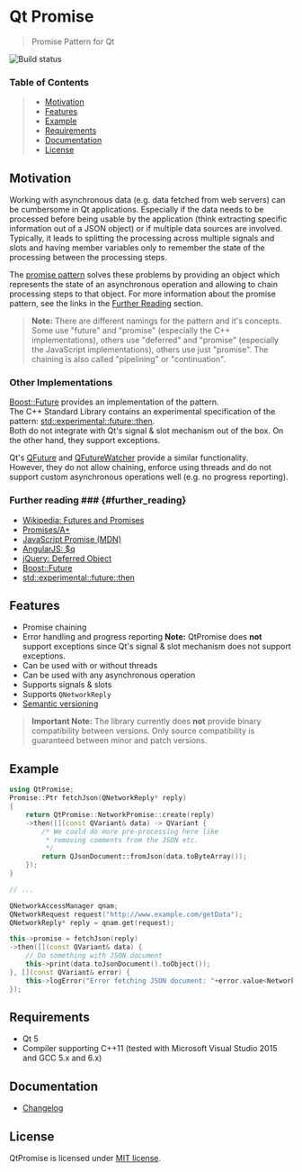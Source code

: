 # Qt Promise #

> Promise Pattern for Qt

![Build status](https://gitlab.com/julrich/QtPromise/badges/master/build.svg)

### Table of Contents ###
> - [Motivation](#motivation)
> - [Features](#features)
> - [Example](#example)
> - [Requirements](#requirements)
> - [Documentation](#documentation)
> - [License](#license)


## Motivation ##
Working with asynchronous data (e.g. data fetched from web servers) can be cumbersome in Qt applications. Especially if the data needs to be processed before being usable by the application (think extracting specific information out of a JSON object) or if multiple data sources are involved.
Typically, it leads to splitting the processing across multiple signals and slots and having member variables only to remember the state of the processing between the processing steps.

The [promise pattern](https://en.wikipedia.org/wiki/Futures_and_promises) solves these problems by providing an object which represents the state of an asynchronous operation and allowing to chain processing steps to that object.
For more information about the promise pattern, see the links in the [Further Reading](#further_reading) section.

> **Note:** There are different namings for the pattern and it's concepts.
> Some use "future" and "promise" (especially the C++ implementations), others use "deferred" and "promise" (especially the JavaScript implementations), others use just "promise".
> The chaining is also called "pipelining" or "continuation".

### Other Implementations ###
[Boost::Future](http://www.boost.org/doc/libs/1_63_0/doc/html/thread/synchronization.html#thread.synchronization.futures.then) provides an implementation of the pattern.  
The C++ Standard Library contains an experimental specification of the pattern: [std::experimental::future::then](http://en.cppreference.com/w/cpp/experimental/future/then).  
Both do not integrate with Qt's signal & slot mechanism out of the box. On the other hand, they support exceptions.

Qt's [QFuture](http://doc.qt.io/qt-5.6/qfuture.html) and [QFutureWatcher](http://doc.qt.io/qt-5.6/qfuturewatcher.html) provide a similar functionality.  
However, they do not allow chaining, enforce using threads and do not support custom asynchronous operations well (e.g. no progress reporting).

### Further reading ### {#further_reading}
- [Wikipedia: Futures and Promises](https://en.wikipedia.org/wiki/Futures_and_promises)
- [Promises/A+](https://promisesaplus.com)
- [JavaScript Promise (MDN)](https://developer.mozilla.org/en-US/docs/Web/JavaScript/Reference/Global_Objects/Promise)
- [AngularJS: \$q](https://docs.angularjs.org/api/ng/service/$q)
- [jQuery: Deferred Object](https://api.jquery.com/category/deferred-object)
- [Boost::Future](http://www.boost.org/doc/libs/1_63_0/doc/html/thread/synchronization.html#thread.synchronization.futures.then)
- [std::experimental::future::then](http://en.cppreference.com/w/cpp/experimental/future/then)


## Features ##
- Promise chaining
- Error handling and progress reporting
**Note:** QtPromise does **not** support exceptions since Qt's signal & slot mechanism does not support exceptions.
- Can be used with or without threads
- Can be used with any asynchronous operation
- Supports signals & slots
- Supports `QNetworkReply`
- [Semantic versioning](http://semver.org/)
> **Important Note:** The library currently does **not** provide binary compatibility between versions. Only source compatibility is guaranteed between minor and patch versions.


## Example ##

```cpp
using QtPromise;
Promise::Ptr fetchJson(QNetworkReply* reply)
{
	return QtPromise::NetworkPromise::create(reply)
	->then([](const QVariant& data) -> QVariant {
		/* We could do more pre-processing here like
		 * removing comments from the JSON etc.
		 */
		return QJsonDocument::fromJson(data.toByteArray());
	});
}

// ...

QNetworkAccessManager qnam;
QNetworkRequest request("http://www.example.com/getData");
QNetworkReply* reply = qnam.get(request);

this->promise = fetchJson(reply)
->then([](const QVariant& data) {
	// Do something with JSON document
	this->print(data.toJsonDocument().toObject());
}, [](const QVariant& error) {
	this->logError("Error fetching JSON document: "+error.value<NetworkDeferred::Error>().message());
});
```


## Requirements ##
 - Qt 5
 - Compiler supporting C++11 (tested with Microsoft Visual Studio 2015 and GCC 5.x and 6.x)


## Documentation ##
- [Changelog](CHANGELOG.md)


## License ##
QtPromise is licensed under [MIT license](LICENSE).